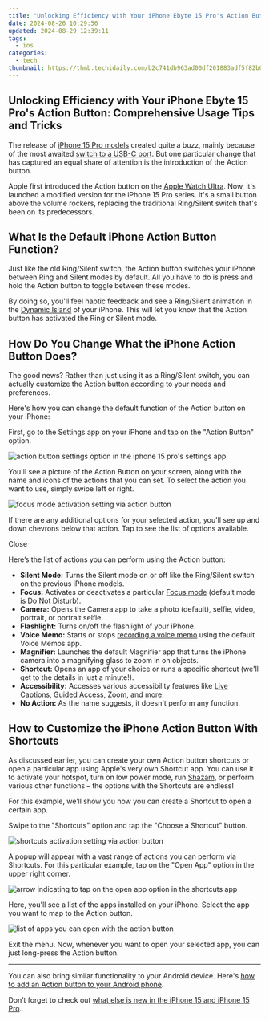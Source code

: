 ```yaml
---
title: "Unlocking Efficiency with Your iPhone Ebyte 15 Pro's Action Button: Comprehensive Usage Tips and Tricks"
date: 2024-08-26 10:29:56
updated: 2024-08-29 12:39:11
tags:
  - ios
categories:
  - tech
thumbnail: https://thmb.techidaily.com/b2c741db963ad00df201883adf5f82b0b65621c38ea9e6dfe43b98273ae04085.jpg
---
```


## Unlocking Efficiency with Your iPhone Ebyte 15 Pro's Action Button: Comprehensive Usage Tips and Tricks

The release of [iPhone 15 Pro models](https://facebook-video-content.techidaily.com/new-direct-interaction-enhancing-live-broadcasts-with-desktop-share/) created quite a buzz, mainly because of the most awaited [switch to a USB-C port](https://tech-recovery.techidaily.com/the-complete-walkthrough-correctly-repairing-d3dx939dll-errors/). But one particular change that has captured an equal share of attention is the introduction of the Action button.

 Apple first introduced the Action button on the [Apple Watch Ultra](https://video-capture.techidaily.com/new-bandicam-in-depth-review-for-the-modern-user/). Now, it's launched a modified version for the iPhone 15 Pro series. It's a small button above the volume rockers, replacing the traditional Ring/Silent switch that's been on its predecessors.

##  What Is the Default iPhone Action Button Function?

 Just like the old Ring/Silent switch, the Action button switches your iPhone between Ring and Silent modes by default. All you have to do is press and hold the Action button to toggle between these modes.

 By doing so, you'll feel haptic feedback and see a Ring/Silent animation in the [Dynamic Island](https://youtube-zero.techidaily.com/024-approved-mastering-mobile-thumbnail-creation-for-youtube/) of your iPhone. This will let you know that the Action button has activated the Ring or Silent mode.

##  How Do You Change What the iPhone Action Button Does?

 The good news? Rather than just using it as a Ring/Silent switch, you can actually customize the Action button according to your needs and preferences.

 Here's how you can change the default function of the Action button on your iPhone:

 First, go to the Settings app on your iPhone and tap on the "Action Button" option.

![action button settings option in the iphone 15 pro's settings app](https://static1.howtogeekimages.com/wordpress/wp-content/uploads/2023/10/action-button-settings-1.png) 

 You'll see a picture of the Action Button on your screen, along with the name and icons of the actions that you can set. To select the action you want to use, simply swipe left or right.

![focus mode activation setting via action button](https://static1.howtogeekimages.com/wordpress/wp-content/uploads/2023/10/focus-action-button.png) 

 If there are any additional options for your selected action, you'll see up and down chevrons below that action. Tap to see the list of options available.

Close 

 Here’s the list of actions you can perform using the Action button:

* **Silent Mode:** Turns the Silent mode on or off like the Ring/Silent switch on the previous iPhone models.
* **Focus:** Activates or deactivates a particular [Focus mode](https://youtube-clips.techidaily.com/2024-approved-designing-distinctive-denouements/) (default mode is Do Not Disturb).
* **Camera:** Opens the Camera app to take a photo (default), selfie, video, portrait, or portrait selfie.
* **Flashlight:** Turns on/off the flashlight of your iPhone.
* **Voice Memo:** Starts or stops [recording a voice memo](https://hardware-tips.techidaily.com/mastering-modern-electronics-a-guide-by-toms-hardware-experts/) using the default Voice Memos app.
* **Magnifier:** Launches the default Magnifier app that turns the iPhone camera into a magnifying glass to zoom in on objects.
* **Shortcut:** Opens an app of your choice or runs a specific shortcut (we'll get to the details in just a minute!).
* **Accessibility:** Accesses various accessibility features like [Live Captions](https://driver-error.techidaily.com/hd-audio-mastery-on-windows-11/), [Guided Access](https://some-techniques.techidaily.com/2024-approved-from-camera-to-channel-a-thoroughly-researched-video-instruction-manual/), Zoom, and more.
* **No Action:** As the name suggests, it doesn't perform any function.

##  How to Customize the iPhone Action Button With Shortcuts

 As discussed earlier, you can create your own Action button shortcuts or open a particular app using Apple's very own Shortcut app. You can use it to activate your hotspot, turn on low power mode, run [Shazam](https://android-pokemon-go.techidaily.com/the-magnificent-art-of-pokemon-go-streaming-on-asus-rog-phone-8-pro-drfone-by-drfone-virtual-android/), or perform various other functions – the options with the Shortcuts are endless!

 For this example, we’ll show you how you can create a Shortcut to open a certain app.

 Swipe to the "Shortcuts" option and tap the "Choose a Shortcut" button.

![shortcuts activation setting via action button](https://static1.howtogeekimages.com/wordpress/wp-content/uploads/2023/10/shortcuts-action-button-1.png) 

 A popup will appear with a vast range of actions you can perform via Shortcuts. For this particular example, tap on the "Open App" option in the upper right corner.

![arrow indicating to tap on the open app option in the shortcuts app](https://static1.howtogeekimages.com/wordpress/wp-content/uploads/2023/10/shortcuts-popup-action-button-1.png) 

 Here, you'll see a list of the apps installed on your iPhone. Select the app you want to map to the Action button.

![list of apps you can open with the action button](https://static1.howtogeekimages.com/wordpress/wp-content/uploads/2023/10/shortcuts-apps-action-button.png) 

 Exit the menu. Now, whenever you want to open your selected app, you can just long-press the Action button.

---

 You can also bring similar functionality to your Android device. Here's [how to add an Action button to your Android phone](https://extra-guidance.techidaily.com/updated-iphone-video-editing-shorten-crop-and-resize-basics/).

 Don’t forget to check out [what else is new in the iPhone 15 and iPhone 15 Pro](https://unlock-android.techidaily.com/how-to-reset-your-infinix-hot-40-pro-lock-screen-password-by-drfone-android/).

<ins class="adsbygoogle"
     style="display:block"
     data-ad-format="autorelaxed"
     data-ad-client="ca-pub-7571918770474297"
     data-ad-slot="1223367746"></ins>



<ins class="adsbygoogle"
     style="display:block"
     data-ad-client="ca-pub-7571918770474297"
     data-ad-slot="8358498916"
     data-ad-format="auto"
     data-full-width-responsive="true"></ins>

